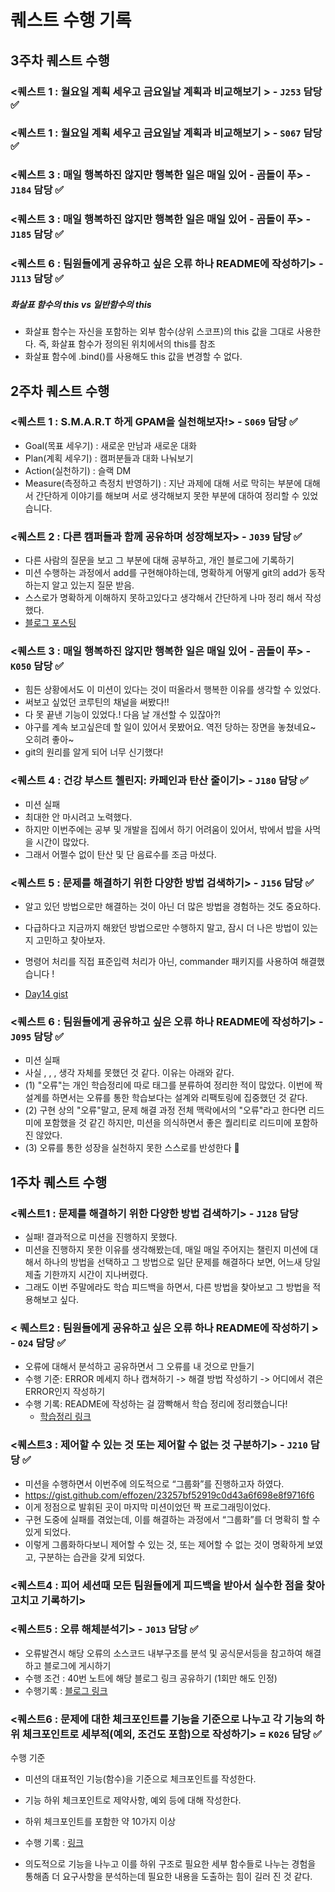 # 퀘스트 수행 기록

## 3주차 퀘스트 수행

### <퀘스트 1 : 월요일 계획 세우고 금요일날 계획과 비교해보기 > - `J253` 담당 ✅


### <퀘스트 1 : 월요일 계획 세우고 금요일날 계획과 비교해보기 > - `S067` 담당 ✅


### <퀘스트 3 : 매일 행복하진 않지만 행복한 일은 매일 있어 - 곰돌이 푸> - `J184` 담당 ✅


### <퀘스트 3 : 매일 행복하진 않지만 행복한 일은 매일 있어 - 곰돌이 푸> - `J185` 담당 ✅


### <퀘스트 6 : 팀원들에게 공유하고 싶은 오류 하나 README에 작성하기>  - `J113` 담당 ✅
##### 화살표 함수의 this vs 일반함수의 this
- 화살표 함수는 자신을 포함하는 외부 함수(상위 스코프)의 this 값을 그대로 사용한다. 즉, 화살표 함수가 정의된 위치에서의 this를 참조
- 화살표 함수에 .bind()를 사용해도 this 값을 변경할 수 없다.


## 2주차 퀘스트 수행

### <퀘스트 1 : S.M.A.R.T 하게 GPAM을 실천해보자!> - `S069` 담당 ✅
- Goal(목표 세우기) : 새로운 만남과 새로운 대화
- Plan(계획 세우기) : 캠퍼분들과 대화 나눠보기
- Action(실천하기) : 슬랙 DM
- Measure(측정하고 측정치 반영하기) : 지난 과제에 대해 서로 막히는 부분에 대해서 간단하게 이야기를 해보며 서로 생각해보지 못한 부분에 대하여 정리할 수 있었습니다.

### <퀘스트 2 : 다른 캠퍼들과 함께 공유하며 성장해보자> - `J039` 담당 ✅

- 다른 사람의 질문을 보고 그 부분에 대해 공부하고, 개인 블로그에 기록하기
- 미션 수행하는 과정에서 add를 구현해야하는데, 명확하게 어떻게 git의 add가 동작하는지 알고 있는지 질문 받음.
- 스스로가 명확하게 이해하지 못하고있다고 생각해서 간단하게 나마 정리 해서 작성했다.
- [블로그 포스팅](https://edder773.tistory.com/326)

### <퀘스트 3 : 매일 행복하진 않지만 행복한 일은 매일 있어 - 곰돌이 푸> - `K050` 담당 ✅

- 힘든 상황에서도 이 미션이 있다는 것이 떠올라서 행복한 이유를 생각할 수 있었다.
- 써보고 싶었던 코루틴의 채널을 써봤다!!
- 다 못 끝낸 기능이 있었다.! 다음 날 개선할 수 있잖아?!
- 야구를 계속 보고싶은데 할 일이 있어서 못봤어요. 역전 당하는 장면을 놓쳤네요~ 오히려 좋아~
- git의 원리를 알게 되어 너무 신기했다!

### <퀘스트 4 : 건강 부스트 첼린지: 카페인과 탄산 줄이기> - `J180` 담당 ✅
- 미션 실패
- 최대한 안 마시려고 노력했다.
- 하지만 이번주에는 공부 및 개발을 집에서 하기 어려움이 있어서, 밖에서 밥을 사먹을 시간이 많았다.
- 그래서 어쩔수 없이 탄산 및 단 음료수를 조금 마셨다.

### <퀘스트 5 : 문제를 해결하기 위한 다양한 방법 검색하기> - `J156` 담당 ✅
- 알고 있던 방법으로만 해결하는 것이 아닌 더 많은 방법을 경험하는 것도 중요하다.
- 다급하다고 지금까지 해왔던 방법으로만 수행하지 말고, 잠시 더 나은 방법이 있는지 고민하고 찾아보자.
- 명령어 처리를 직접 표준입력 처리가 아닌, commander 패키지를 사용하여 해결했습니다 !

- [Day14 gist](https://gist.github.com/yangchef1/9bdbe43d5b6aff6630caf3f80f8faec0)

### <퀘스트 6 : 팀원들에게 공유하고 싶은 오류 하나 README에 작성하기>  - `J095` 담당 ✅
- 미션 실패
- 사실 , , , 생각 자체를 못했던 것 같다. 이유는 아래와 같다.
- (1) "오류"는 개인 학습정리에 따로 태그를 분류하여 정리한 적이 많았다. 이번에 짝 설계를 하면서는 오류를 통한 학습보다는 설계와 리팩토링에 집중했던 것 같다.
- (2) 구현 상의 "오류"말고, 문제 해결 과정 전체 맥락에서의 "오류"라고 한다면 리드미에 포함했을 것 같긴 하지만, 미션을 의식하면서 좋은 퀄리티로 리드미에 포함하진 않았다.
- (3) 오류를 통한 성장을 실천하지 못한 스스로를 반성한다 🥲

## 1주차 퀘스트 수행

### <퀘스트1 : 문제를 해결하기 위한 다양한 방법 검색하기> - `J128` 담당

- 실패! 결과적으로 미션을 진행하지 못했다.
- 미션을 진행하지 못한 이유를 생각해봤는데, 매일 매일 주어지는 챌린지 미션에 대해서 하나의 방법을 선택하고 그 방법으로 일단 문제를 해결하다 보면, 어느새 당일 제출 기한까지 시간이 지나버렸다.
- 그래도 이번 주말에라도 학습 피드백을 하면서, 다른 방법을 찾아보고 그 방법을 적용해보고 싶다.

### < 퀘스트2 : 팀원들에게 공유하고 싶은 오류 하나 README에 작성하기 > - `024` 담당 ✅

- 오류에 대해서 분석하고 공유하면서 그 오류를 내 것으로 만들기
- 수행 기준: ERROR 메세지 하나 캡쳐하기 -> 해결 방법 작성하기 -> 어디에서 겪은 ERROR인지 작성하기
- 수행 기록: README에 작성하는 걸 깜빡해서 학습 정리에 정리했습니다!
  - [학습정리 링크](https://swiftorg.notion.site/Day07-6ea9be51299342a2b502aad17ec49010?pvs=4)

### <퀘스트3 : 제어할 수 있는 것 또는 제어할 수 없는 것 구분하기> - `J210` 담당 ✅

- 미션을 수행하면서 이번주에 의도적으로 “그룹화”를 진행하고자 하였다.
- https://gist.github.com/effozen/23257bf52919c0d43a6f698e8f9716f6
- 이게 정점으로 발휘된 곳이 마지막 미션이었던 짝 프로그래밍이었다.
- 구현 도중에 실패를 겪었는데, 이를 해결하는 과정에서 “그룹화”를 더 명확히 할 수 있게 되었다.
- 이렇게 그룹화하다보니 제어할 수 있는 것, 또는 제어할 수 없는 것이 명확하게 보였고, 구분하는 습관을 갖게 되었다.

### <퀘스트4 : 피어 세션때 모든 팀원들에게 피드백을 받아서 실수한 점을 찾아 고치고 기록하기>

### <퀘스트5 : 오류 해체분석기> - `J013` 담당 ✅

- 오류발견시 해당 오류의 소스코드 내부구조를 분석 및 공식문서등을 참고하여 해결하고 블로그에 게시하기
- 수행 조건 : 40번 노트에 해당 블로그 링크 공유하기 (1회만 해도 인정)
- 수행기록 : [블로그 링크](https://velog.io/@bosun0214/javascript-%ED%81%B4%EB%9E%98%EC%8A%A4-%EC%83%9D%EC%84%B1%EC%9E%90%EC%97%90%EC%84%9C-%EC%A0%95%EC%9D%98%EB%90%9C-%EC%88%9C%EC%84%9C%EC%9D%98-%EC%A4%91%EC%9A%94%EC%84%B1)

### <퀘스트6 : 문제에 대한 체크포인트를 기능을 기준으로 나누고 각 기능의 하위 체크포인트로 세부적(예외, 조건도 포함)으로 작성하기> = `K026` 담당 ✅

수행 기준

- 미션의 대표적인 기능(함수)을 기준으로 체크포인트를 작성한다.
- 기능 하위 체크포인트로 제약사항, 예외 등에 대해 작성한다.
- 하위 체크포인트를 포함한 약 10가지 이상
- 수행 기록 : [링크](https://ritzy-nation-0cf.notion.site/dd481c09c9b1477a92de850a20a276b7?pvs=4)

- 의도적으로 기능을 나누고 이를 하위 구조로 필요한 세부 함수들로 나누는 경험을 통해좀 더 요구사항을 분석하는데 필요한 내용을 도출하는 힘이 길러 진 것 같다.
